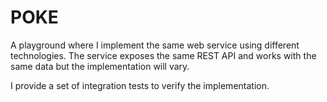 # POKE

A playground where I implement the same web service using different technologies. The service exposes the same REST API and works with the same data but the implementation will vary. 

I provide a set of integration tests to verify the implementation.
